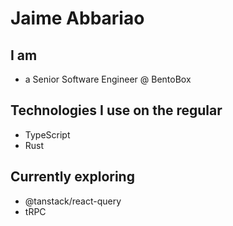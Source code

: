 # Jaime Abbariao

## I am

- a Senior Software Engineer @ BentoBox

## Technologies I use on the regular

- TypeScript
- Rust

## Currently exploring

- @tanstack/react-query
- tRPC
